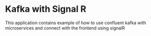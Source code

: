 # Kafka with Signal R

This application contains example of how to use confluent kafka with microservices and connect with the frontend using signalR
